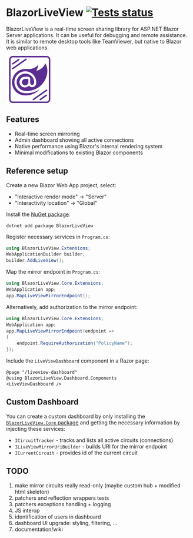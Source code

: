 # BlazorLiveView [![Tests status](https://img.shields.io/github/actions/workflow/status/i123iu/BlazorLiveView/test.yml?branch=main)](https://github.com/i123iu/BlazorLiveView/actions)

BlazorLiveView is a real-time screen sharing library for ASP.NET Blazor Server applications. It can be useful for debugging and remote assistance. It is similar to remote desktop tools like TeamViewer, but native to Blazor web applications.

<img src="https://raw.githubusercontent.com/i123iu/BlazorLiveView/main/icon.png" alt="BlazorLiveView" width="128" />

## Features

- Real-time screen mirroring
- Admin dashboard showing all active connections
- Native performance using Blazor's internal rendering system
- Minimal modifications to existing Blazor components

## Reference setup

Create a new Blazor Web App project, select:
- "Interactive render mode" -> "Server"
- "Interactivity location" -> "Global"

Install the [NuGet package](https://www.nuget.org/packages/BlazorLiveView):

```
dotnet add package BlazorLiveView
```

Register necessary services in `Program.cs`:

```csharp
using BlazorLiveView.Extensions;
WebApplicationBuilder builder;
builder.AddLiveView();
```

Map the mirror endpoint in `Program.cs`:

```csharp
using BlazorLiveView.Core.Extensions;
WebApplication app;
app.MapLiveViewMirrorEndpoint();
```

Alternatively, add authorization to the mirror endpoint:

```csharp
using BlazorLiveView.Core.Extensions;
WebApplication app;
app.MapLiveViewMirrorEndpoint(endpoint =>
{
    endpoint.RequireAuthorization("PolicyName");
});
```

Include the `LiveViewDashboard` component in a Razor page:

```razor
@page "/liveview-dashboard"
@using BlazorLiveView.Dashboard.Components
<LiveViewDashboard />
```

## Custom Dashboard

You can create a custom dashboard by only installing the [`BlazorLiveView.Core` package](https://www.nuget.org/packages/BlazorLiveView.Core) and getting the necessary information by injecting these services:
- `ICircuitTracker` - tracks and lists all active circuits (connections)
- `ILiveViewMirrorUriBuilder` - builds URI for the mirror endpoint
- `ICurrentCircuit` - provides id of the current circuit

## TODO
1. make mirror circuits really read-only (maybe custom hub + modified html skeleton)
2. patchers and reflection wrappers tests
3. patchers exceptions handling + logging
4. JS interop
5. identification of users in dashboard
6. dashboard UI upgrade: styling, filtering, ...
7. documentation/wiki
